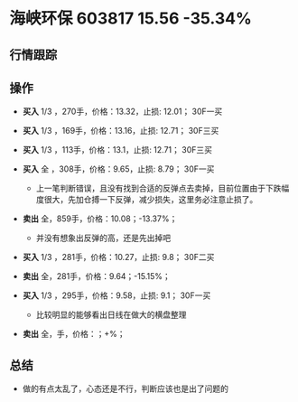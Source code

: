 # 海峡环保 603817 15.56 -35.34%

## 行情跟踪
  
## 操作
  - **买入** 1/3 ，270手，价格：13.32，止损: 12.01； 30F一买
  - **买入** 1/3 ，169手，价格：13.16，止损: 12.71； 30F三买
  - **买入** 1/3 ，113手，价格：13.1，止损: 12.71； 30F三买
  - **买入** 全  ，308手，价格：9.65，止损: 8.79； 30F一买
    - 上一笔判断错误，且没有找到合适的反弹点去卖掉，目前位置由于下跌幅度很大，先加仓搏一下反弹，减少损失，这里务必注意止损了。
  - **卖出** 全，859手，价格：10.08；-13.37%；
    - 并没有想象出反弹的高，还是先出掉吧

  - **买入** 1/3 ，281手，价格：10.27，止损: 9.8； 30F二买
  - **卖出** 全，281手，价格：9.64；-15.15%；

  - **买入** 1/3 ，295手，价格：9.58，止损: 9.1； 30F一买
    - 比较明显的能够看出日线在做大的横盘整理
  - **卖出** 全，手，价格：；+%；


## 总结
  - 做的有点太乱了，心态还是不行，判断应该也是出了问题的